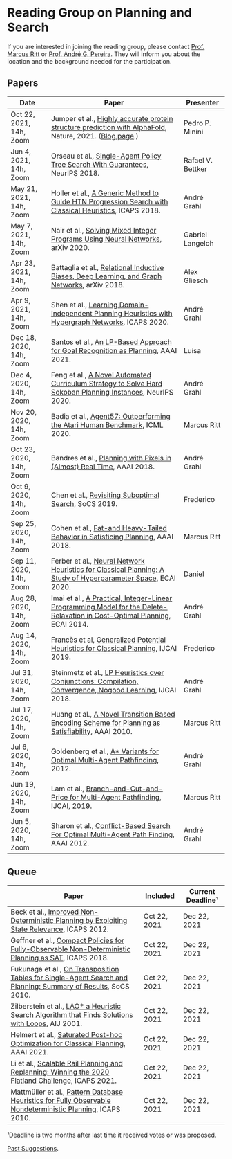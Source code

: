 # Reading Group on Planning and Search

If you are interested in joining the reading group, please contact [Prof. Marcus Ritt](http://www.inf.ufrgs.br/~mrpritt) or [Prof. André G. Pereira](http://www.inf.ufrgs.br/~agpereira). They will inform you about the location and the background needed for the participation.

## Papers

Date       | Paper | Presenter
-----------|-------|----------
Oct 22, 2021, 14h, Zoom | Jumper et al., [Highly accurate protein structure prediction with AlphaFold](https://www.nature.com/articles/s41586-021-03819-2), Nature, 2021. ([Blog page](https://deepmind.com/blog/article/alphafold-a-solution-to-a-50-year-old-grand-challenge-in-biology).) | Pedro P. Minini
Jun 4, 2021, 14h, Zoom |Orseau et al., [Single-Agent Policy Tree Search With Guarantees](https://papers.nips.cc/paper/2018/hash/52c5189391854c93e8a0e1326e56c14f-Abstract.html), NeurIPS 2018. | Rafael V. Bettker
May 21, 2021, 14h, Zoom | Holler et al., [A Generic Method to Guide HTN Progression Search with Classical Heuristics](https://ai.dmi.unibas.ch/research/reading_group/hoeller-et-al-icaps2018.pdf), ICAPS 2018. | André Grahl
May 7, 2021, 14h, Zoom | Nair et al., [Solving Mixed Integer Programs Using Neural Networks](https://arxiv.org/abs/2012.13349), arXiv 2020.  | Gabriel Langeloh
Apr 23, 2021, 14h, Zoom | Battaglia et al., [Relational Inductive Biases, Deep Learning, and Graph Networks](https://arxiv.org/pdf/1806.01261.pdf), arXiv 2018.  | Alex Gliesch
Apr 9, 2021, 14h, Zoom   | Shen et al., [Learning Domain-Independent Planning Heuristics with Hypergraph Networks](https://ojs.aaai.org/index.php/ICAPS/article/view/6754/6608), ICAPS 2020. | André Grahl
Dec 18, 2020, 14h, Zoom  | Santos et al., [An LP-Based Approach for Goal Recognition as Planning](https://www.inf.ufrgs.br/~agpereira/lib/exe/fetch.php?media=santosaaai2021.pdf), AAAI 2021. | Luísa
Dec  4, 2020, 14h, Zoom  | Feng et al., [A Novel Automated Curriculum Strategy to Solve Hard Sokoban Planning  Instances](https://proceedings.neurips.cc/paper/2020/file/2051bd70fc110a2208bdbd4a743e7f79-Paper.pdf), NeurIPS 2020.| André Grahl
Nov  20, 2020, 14h, Zoom  | Badia et al., [Agent57: Outperforming the Atari Human Benchmark](https://arxiv.org/abs/2003.13350), ICML 2020. | Marcus Ritt
Oct 23, 2020, 14h, Zoom  | Bandres et al., [Planning with Pixels in (Almost) Real Time](https://bonetblai.github.io/reports/AAAI18-pixels.pdf), AAAI 2018. | André Grahl
Oct  9, 2020, 14h, Zoom  | Chen et al., [Revisiting Suboptimal Search](https://www.cs.unh.edu/~ruml/papers/ios-socs19.pdf), SoCS 2019. | Frederico
Sep 25, 2020, 14h, Zoom  | Cohen et al., [Fat-and Heavy-Tailed Behavior in Satisficing Planning](https://tidel.mie.utoronto.ca/pubs/Cohen_AAAI18.pdf), AAAI 2018. | Marcus Ritt
Sep 11, 2020, 14h, Zoom  | Ferber et al., [Neural Network Heuristics for Classical Planning: A Study of Hyperparameter Space](https://ai.dmi.unibas.ch/papers/ferber-et-al-ecai2020.pdf), ECAI 2020. | Daniel
Aug 28, 2020, 14h, Zoom  | Imai et al., [A Practical, Integer-Linear Programming Model for the Delete-Relaxation in Cost-Optimal Planning](https://ai.dmi.unibas.ch/research/reading_group/imai-fukunaga-icaps2014ws.pdf), ECAI 2014. | André Grahl
Aug 14, 2020, 14h, Zoom  | Francès et al, [Generalized Potential Heuristics for Classical Planning](https://doi.org/10.24963/ijcai.2019/771), IJCAI 2019. | Frederico
Jul 31, 2020, 14h, Zoom  | Steinmetz et al., [LP Heuristics over Conjunctions: Compilation, Convergence, Nogood Learning](http://fai.cs.uni-saarland.de/hoffmann/papers/ijcai18b.pdf), IJCAI 2018. | André Grahl
Jul 17, 2020, 14h, Zoom  | Huang et al., [A Novel Transition Based Encoding Scheme for Planning as Satisfiability](https://www.cse.wustl.edu/~zhang/publications/SASE-Encoding-aaai10.pdf), AAAI 2010. | Marcus Ritt
Jul  6, 2020, 14h, Zoom  | Goldenberg et al., [A* Variants for Optimal Multi-Agent Pathfinding](https://www.aaai.org/ocs/index.php/WS/AAAIW12/paper/view/5233), 2012.  | André Grahl
Jun 19, 2020, 14h, Zoom  | Lam et al., [Branch-and-Cut-and-Price for Multi-Agent Pathfinding](https://www.ijcai.org/Proceedings/2019/179), IJCAI, 2019. | Marcus Ritt
Jun  5, 2020, 14h, Zoom  | Sharon et al., [Conflict-Based Search For Optimal Multi-Agent Path Finding](https://www.aaai.org/ocs/index.php/AAAI/AAAI12/paper/viewPaper/5062), AAAI 2012. | André Grahl

## Queue

Paper | Included | Current Deadline¹
------|----------|-----------------
Beck et al., [Improved Non-Deterministic Planning by Exploiting State Relevance](http://www.cs.toronto.edu/~sheila/publications/mui-mci-bec-icaps12.pdf), ICAPS 2012. | Oct 22, 2021 | Dec 22, 2021
Geffner et al., [Compact Policies for Fully-Observable Non-Deterministic Planning as SAT](https://ai.dmi.unibas.ch/research/reading_group/geffner-geffner-icaps2018.pdf), ICAPS 2018. | Oct 22, 2021 | Dec 22, 2021
Fukunaga et al., [On Transposition Tables for Single-Agent Search and Planning: Summary of Results](https://ojs.aaai.org/index.php/SOCS/article/view/18164/17955), SoCS 2010. | Oct 22, 2021 | Dec 22, 2021
Zilberstein et al., [LAO* a Heuristic Search Algorithm that Finds Solutions with Loops](https://www.sciencedirect.com/science/article/pii/S0004370201001060), AIJ 2001. | Oct 22, 2021 | Dec 22, 2021
Helmert et al., [Saturated Post-hoc Optimization for Classical Planning](https://ai.dmi.unibas.ch/papers/seipp-et-al-aaai2021.pdf), AAAI 2021. | Oct 22, 2021 | Dec 22, 2021
Li et al., [Scalable Rail Planning and Replanning: Winning the 2020 Flatland Challenge](http://idm-lab.org/bib/abstracts/papers/icaps21a.pdf), ICAPS 2021. | Oct 22, 2021 | Dec 22, 2021
Mattmüller et al., [Pattern Database Heuristics for Fully Observable Nondeterministic Planning](https://www.aaai.org/ocs/index.php/ICAPS/ICAPS10/paper/viewPDFInterstitial/1430/1536), ICAPS 2010. | Oct 22, 2021 | Dec 22, 2021

¹Deadline is two months after last time it received votes or was proposed.

[Past Suggestions](past.html).